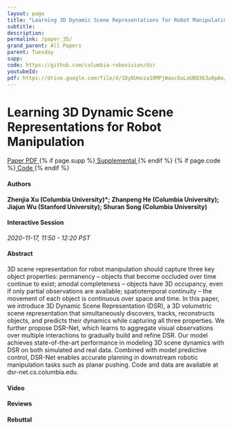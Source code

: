 ```yaml
---
layout: page
title: "Learning 3D Dynamic Scene Representations for Robot Manipulation"
subtitle: 
description:
permalink: /paper_35/
grand_parent: All Papers
parent: Tuesday
supp: 
code: https://github.com/columbia-robovision/dsr
youtubeId: 
pdf: https://drive.google.com/file/d/1DyOUmoza18MPjWaocOuLaUBQ363u8pAo/view
---
```


# Learning 3D Dynamic Scene Representations for Robot Manipulation

<a href="https://drive.google.com/file/d/1DyOUmoza18MPjWaocOuLaUBQ363u8pAo/view" target="_blank" rel="noopener noreferrer" class="btn btn-blue"><i class="fa fa-file-text-o" aria-hidden="true"></i> Paper PDF </a> {% if page.supp %}<a href="" target="_blank" rel="noopener noreferrer" class="btn btn-green"><i class="fa fa-file-text-o" aria-hidden="true"></i> Supplemental </a>{% endif %} {% if page.code %}<a href="https://github.com/columbia-robovision/dsr" target="_blank" rel="noopener noreferrer" class="btn btn-green"><i class="fa fa-github" aria-hidden="true"></i> Code </a>{% endif %} 

#### Authors
**Zhenjia Xu (Columbia University)*; Zhanpeng He (Columbia University); Jiajun Wu (Stanford University); Shuran Song (Columbia University)**

#### Interactive Session
*2020-11-17, 11:50 - 12:20 PST*

#### Abstract
3D scene representation for robot manipulation should capture three key object properties: permanency – objects that become occluded over time continue to exist; amodal completeness – objects have 3D occupancy, even if only partial observations are available; spatiotemporal continuity – the movement of each object is continuous over space and time. In this paper, we introduce 3D Dynamic Scene Representation (DSR), a 3D volumetric scene representation that simultaneously discovers, tracks, reconstructs objects, and predicts their dynamics while capturing all three properties. We further propose DSR-Net, which learns to aggregate visual observations over multiple interactions to gradually build and refine DSR. Our model achieves state-of-the-art performance in modeling 3D scene dynamics with DSR on both simulated and real data. Combined with model predictive control, DSR-Net enables accurate planning in downstream robotic manipulation tasks such as planar pushing. Code and data are available at dsr-net.cs.columbia.edu.

#### Video 

#### Reviews

#### Rebuttal


